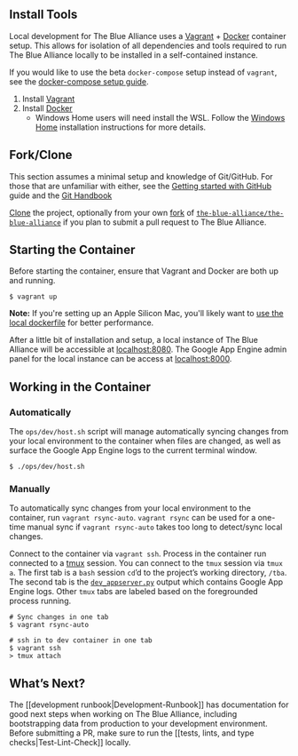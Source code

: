 ## Install Tools
Local development for The Blue Alliance uses a [Vagrant](https://www.vagrantup.com/) + [Docker](https://www.docker.com/) container setup. This allows for isolation of all dependencies and tools required to run The Blue Alliance locally to be installed in a self-contained instance.

If you would like to use the beta `docker-compose` setup instead of `vagrant`, see the [docker-compose setup guide](Setup-Guide-Beta).

1. Install [Vagrant](https://www.vagrantup.com/downloads)
2. Install [Docker](https://docs.docker.com/get-docker/)
	* Windows Home users will need install the WSL. Follow the [Windows Home](https://docs.docker.com/docker-for-windows/install-windows-home/) installation instructions for more details.

## Fork/Clone
This section assumes a minimal setup and knowledge of Git/GitHub. For those that are unfamiliar with either, see the [Getting started with GitHub](https://help.github.com/en/github/getting-started-with-github) guide and the [Git Handbook](https://guides.github.com/introduction/git-handbook/)

[Clone](https://help.github.com/en/github/creating-cloning-and-archiving-repositories/cloning-a-repository) the project, optionally from your own [fork](https://help.github.com/en/github/getting-started-with-github/fork-a-repo) of [`the-blue-alliance/the-blue-alliance`](https://github.com/the-blue-alliance/the-blue-alliance) if you plan to submit a pull request to The Blue Alliance.

## Starting the Container
Before starting the container, ensure that Vagrant and Docker are both up and running.
```
$ vagrant up
```

**Note:** If you're setting up an Apple Silicon Mac, you'll likely want to [use the local dockerfile](https://github.com/the-blue-alliance/the-blue-alliance/wiki/Development-Runbook#using-the-local-dockerfile) for better performance.

After a little bit of installation and setup, a local instance of The Blue Alliance will be accessible at [localhost:8080](http://localhost:8080). The Google App Engine admin panel for the local instance can be access at [localhost:8000](http://localhost:8000).

## Working in the Container
### Automatically
The `ops/dev/host.sh` script will manage automatically syncing changes from your local environment to the container when files are changed, as well as surface the Google App Engine logs to the current terminal window.
```
$ ./ops/dev/host.sh
```

### Manually
To automatically sync changes from your local environment to the container, run `vagrant rsync-auto`. `vagrant rsync` can be used for a one-time manual sync if `vagrant rsync-auto` takes too long to detect/sync local changes.

Connect to the container via `vagrant ssh`. Process in the container run connected to a [tmux](https://github.com/tmux/tmux/wiki) session. You can connect to the `tmux` session via `tmux a`. The first tab is a `bash` session `cd`’d to the project’s working directory, `/tba`. The second tab is the [`dev_appserver.py`](https://cloud.google.com/appengine/docs/standard/python3/testing-and-deploying-your-app#local-dev-server) output which contains Google App Engine logs. Other `tmux` tabs are labeled based on the foregrounded process running.

```
# Sync changes in one tab
$ vagrant rsync-auto

# ssh in to dev container in one tab
$ vagrant ssh
> tmux attach
```

## What’s Next?
The [[development runbook|Development-Runbook]] has documentation for good next steps when working on The Blue Alliance, including bootstrapping data from production to your development environment. Before submitting a PR, make sure to run the [[tests, lints, and type checks|Test-Lint-Check]] locally.
